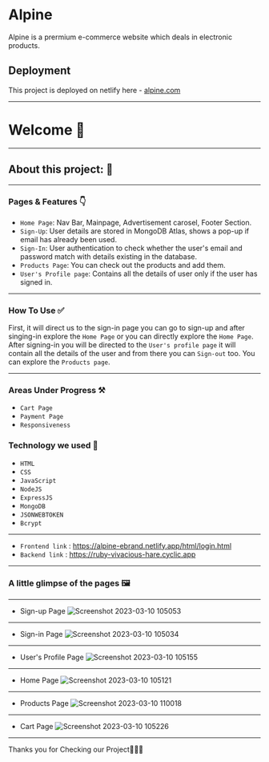 # Alpine
Alpine is a prermium e-commerce website which deals in electronic products.

## Deployment

This project is deployed on netlify here - [alpine.com](https://alpine-ebrand.netlify.app/html/login.html/)

---

# Welcome 👋

---

## About this project: 🙌

---

### Pages & Features 👇

- `Home Page`: Nav Bar, Mainpage, Advertisement carosel, Footer Section.
- `Sign-Up`: User details are stored in MongoDB Atlas, shows a pop-up if email has already been used.
- `Sign-In`: User authentication to check whether the user's email and password match with details existing in the database.
- `Products Page`: You can check out the products and add them.
- `User's Profile page`: Contains all the details of user only if the user has signed in.

---

### How To Use ✅

First, it will direct us to the sign-in page you can go to sign-up and after singing-in explore the `Home Page` or you can directly explore the `Home Page`. After signing-in you will be directed to the `User's profile page` it will contain all the details of the user and from there you can `Sign-out` too. You can explore the `Products page`.

---

### Areas Under Progress ⚒️

- `Cart Page`
- `Payment Page`
- `Responsiveness`


### Technology we used 🔧

- `HTML` 
- `CSS` 
- `JavaScript`
- `NodeJS`
- `ExpressJS`
- `MongoDB` 
- `JSONWEBTOKEN`
- `Bcrypt`

----
- `Frontend link` : https://alpine-ebrand.netlify.app/html/login.html
- `Backend link`  : https://ruby-vivacious-hare.cyclic.app
----

### A little glimpse of the pages 🖼️
----

- Sign-up Page
![Screenshot 2023-03-10 105053](https://user-images.githubusercontent.com/112763650/224230772-c67dc5b8-9c35-4693-9069-4599463cca1d.png)
----

- Sign-in Page
![Screenshot 2023-03-10 105034](https://user-images.githubusercontent.com/112763650/224230866-4f89835a-32a6-4784-b010-b7b90f6a7054.png)
----

- User's Profile Page
![Screenshot 2023-03-10 105155](https://user-images.githubusercontent.com/112763650/224230969-13503c5a-913c-4b20-9b23-7a3dfb87e903.png)
----

- Home Page
![Screenshot 2023-03-10 105121](https://user-images.githubusercontent.com/112763650/224231048-663927b5-898c-42f3-8ba8-8f277131715b.png)
----

- Products Page
![Screenshot 2023-03-10 110018](https://user-images.githubusercontent.com/112763650/224231759-37106ceb-22f9-43a8-ba8a-d808212ea79c.png)

----

- Cart Page
![Screenshot 2023-03-10 105226](https://user-images.githubusercontent.com/112763650/224231168-224218aa-99aa-4bd0-aa85-ce99c3b583ea.png)
----

Thanks you for Checking our Project🙏🏻😇
